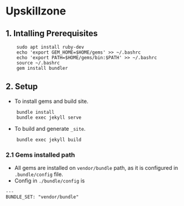 # Upskillzone

## 1. Intalling Prerequisites
```
    sudo apt install ruby-dev
    echo 'export GEM_HOME=$HOME/gems' >> ~/.bashrc
    echo 'export PATH=$HOME/gems/bin:$PATH' >> ~/.bashrc
    source ~/.bashrc
    gem install bundler
```

## 2. Setup
- To install gems and build site.
```
    bundle install
    bundle exec jekyll serve
```
- To build and generate `_site`.
```
    bundle exec jekyll build
```

### 2.1 Gems installed path
- All gems are installed on `vendor/bundle` path, as it is configured in
`.bundle/config` file.
- Config in `./bundle/config` is
```
---
BUNDLE_SET: "vendor/bundle"
```
